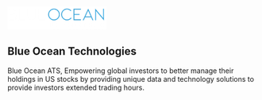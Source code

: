 [![Boats](https://github.com/Open-Markets-Initiative/Directory/blob/main/Organizations/Boats/Images/Logo.png)](https://blueocean-tech.io/)

## Blue Ocean Technologies

Blue Ocean ATS, Empowering global investors to better manage their holdings in US stocks by providing unique data and technology solutions to provide investors extended trading hours.